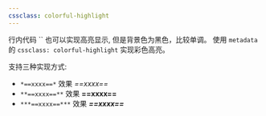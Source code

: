 ```yaml
---
cssclass: colorful-highlight
---
```



行内代码 \`\` 也可以实现高亮显示, 但是背景色为黑色，比较单调。 使用 `metadata` 的 `cssclass: colorful-highlight` 实现彩色高亮。

支持三种实现方式:

- `*==xxxx==*` 效果 *==xxxx==*
- `**==xxxx==**` 效果 **==xxxx==**
- `***==xxxx==***` 效果 ***==xxxx==***
